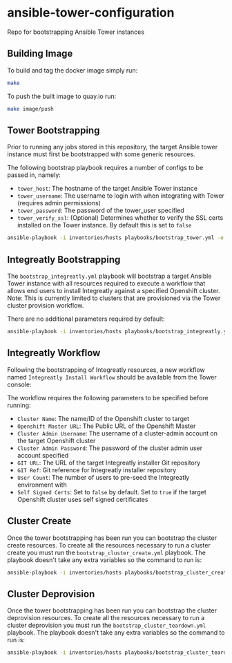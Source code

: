 # ansible-tower-configuration

Repo for bootstrapping Ansible Tower instances

## Building Image

To build and tag the docker image simply run:

```bash
make
```

To push the built image to quay.io run:

```bash
make image/push
```

## Tower Bootstrapping

Prior to running any jobs stored in this repository, the target Ansible tower instance must first be bootstrapped with some generic resources.

The following bootstrap playbook requires a number of configs to be passed in, namely:

* `tower_host`: The hostname of the target Ansible Tower instance
* `tower_username`: The username to login with when integrating with Tower (requires admin permissions)
* `tower_password`: The password of the tower_user specified
* `tower_verify_ssl`: (Optional) Determines whether to verify the SSL certs installed on the Tower instance. By default this is set to `false`

```bash
ansible-playbook -i inventories/hosts playbooks/bootstrap_tower.yml -e tower_host=<tower-host> -e tower_username=<tower-username> -e tower_password=<tower-password>
```

## Integreatly Bootstrapping

The `bootstrap_integreatly.yml` playbook will bootstrap a target Ansible Tower instance with all resources required to execute a workflow that allows end users to install Integreatly against a specified Openshift cluster. Note: This is currently limited to clusters that are provisioned via the Tower cluster provision workflow.

There are no additional parameters required by default:

```bash
ansible-playbook -i inventories/hosts playbooks/bootstrap_integreatly.yml
```

## Integreatly Workflow

Following the bootstrapping of Integreatly resources, a new workflow named `Integreatly Install Workflow` should be available from the Tower console:

The workflow requires the following parameters to be specified before running:

* `Cluster Name`: The name/ID of the Openshift cluster to target
* `Openshift Master URL`: The Public URL of the Openshift Master
* `Cluster Admin Username`: The username of a cluster-admin account on the target Openshift cluster
* `Cluster Admin Password`: The password of the cluster admin user account specified
* `GIT URL`: The URL of the target Integreatly installer Git repository
* `GIT Ref`: Git reference for Integreatly installer repository
* `User Count`: The number of users to pre-seed the Integreatly environment with
* `Self Signed Certs`: Set to `false` by default. Set to `true` if the target Openshift cluster uses self signed certificates

## Cluster Create

Once the tower bootstrapping has been run you can bootstrap the cluster create resources. To create all the resources necessary to run a cluster create you must run the `bootstrap_cluster_create.yml` playbook. The playbook doesn't take any extra variables so the command to run is:

```bash
ansible-playbook -i inventories/hosts playbooks/bootstrap_cluster_create.yml
```

## Cluster Deprovision

Once the tower bootstrapping has been run you can bootstrap the cluster deprovision resources. To create all the resources necessary to run a cluster deprovision you must run the `bootstrap_cluster_teardown.yml` playbook. The playbook doesn't take any extra variables so the command to run is:

```bash
ansible-playbook -i inventories/hosts playbooks/bootstrap_cluster_teardown.yml
```